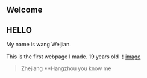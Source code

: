 ## Welcome 
## HELLO 
My name is wang Weijian. 

This is the first webpage I made.
19 years old
！[image](https://octodex.github.com/images/yaktocat.png)
> Zhejiang 
**Hangzhou
you know me



